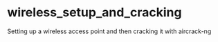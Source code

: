 # wireless_setup_and_cracking
Setting up a wireless access point and then cracking it with aircrack-ng
